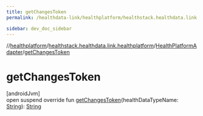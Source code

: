 ```yaml
---
title: getChangesToken
permalink: /healthdata-link/healthplatform/healthstack.healthdata.link.healthplatform/-health-platform-adapter/get-changes-token.html

sidebar: dev_doc_sidebar
---
```

//[healthplatform](../../../index.html)/[healthstack.healthdata.link.healthplatform](../index.html)/[HealthPlatformAdapter](index.html)/[getChangesToken](get-changes-token.html)



# getChangesToken



[androidJvm]\
open suspend override fun [getChangesToken](get-changes-token.html)(healthDataTypeName: [String](https://kotlinlang.org/api/latest/jvm/stdlib/kotlin/-string/index.html)): [String](https://kotlinlang.org/api/latest/jvm/stdlib/kotlin/-string/index.html)




